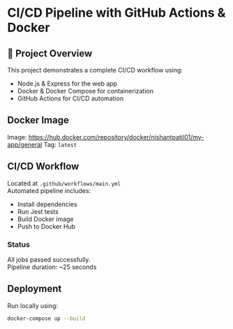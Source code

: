 # CI/CD Pipeline with GitHub Actions & Docker

## 📁 Project Overview
This project demonstrates a complete CI/CD workflow using:
- Node.js & Express for the web app
- Docker & Docker Compose for containerization
- GitHub Actions for CI/CD automation

## Docker Image
Image: https://hub.docker.com/repository/docker/nishantpatil01/my-app/general 
Tag: `latest`

## CI/CD Workflow
Located at `.github/workflows/main.yml`  
Automated pipeline includes:
- Install dependencies
- Run Jest tests
- Build Docker image
- Push to Docker Hub

### Status
All jobs passed successfully.  
Pipeline duration: ~25 seconds

## Deployment
Run locally using:

```bash
docker-compose up --build
